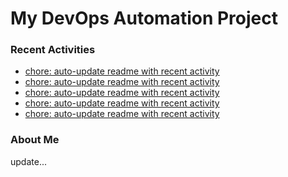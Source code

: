 # My DevOps Automation Project

### Recent Activities
<!-- activity:START -->
- [chore: auto-update readme with recent activity](https://github.com/kaigiii/mybowling-app/commit/f2cd522eaa660ee3a540ccd16aa0c714ab8a3b8e)
- [chore: auto-update readme with recent activity](https://github.com/kaigiii/mybowling-app/commit/22d7f569b7bd7c14757f0b8626c21d84bfbe952d)
- [chore: auto-update readme with recent activity](https://github.com/kaigiii/mybowling-app/commit/328bbc5aeec74bbf734dc83bf2f28da146bc09fb)
- [chore: auto-update readme with recent activity](https://github.com/kaigiii/mybowling-app/commit/52ead119bc780749071eefe891997887c2b6540a)
- [chore: auto-update readme with recent activity](https://github.com/kaigiii/mybowling-app/commit/8ef12e03d40817b2433f706eb29dbb1ff6c7f461)
<!-- activity:END -->

### About Me
<!-- MYLINKS:START -->
<!-- MYLINKS:END -->

update...
